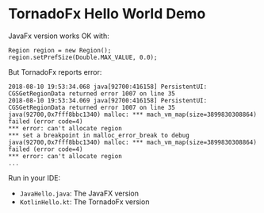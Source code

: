 TornadoFx Hello World Demo
==========================

JavaFx version works OK with:

```
Region region = new Region();
region.setPrefSize(Double.MAX_VALUE, 0.0);
```

But TornadoFx reports error:

```
2018-08-10 19:53:34.068 java[92700:416158] PersistentUI: CGSGetRegionData returned error 1007 on line 35
2018-08-10 19:53:34.069 java[92700:416158] PersistentUI: CGSGetRegionData returned error 1007 on line 35
java(92700,0x7fff8bbc1340) malloc: *** mach_vm_map(size=3899830308864) failed (error code=4)
*** error: can't allocate region
*** set a breakpoint in malloc_error_break to debug
java(92700,0x7fff8bbc1340) malloc: *** mach_vm_map(size=3899830308864) failed (error code=4)
*** error: can't allocate region
...
```

Run in your IDE:

- `JavaHello.java`: The JavaFX version
- `KotlinHello.kt`: The TornadoFx version
